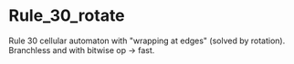 # Rule_30_rotate
Rule 30 cellular automaton with "wrapping at edges" (solved by rotation). Branchless and with bitwise op -> fast.
